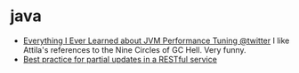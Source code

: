 java
====

<ul>
  <li>
<a href="http://www.infoq.com/presentations/JVM-Performance-Tuning-twitter">Everything I Ever Learned about JVM Performance Tuning @twitter</a> I like Attila's references to the Nine Circles of GC Hell. Very funny.
  </li>
  <li>
<a href="http://stackoverflow.com/questions/2443324/best-practice-for-partial-updates-in-a-restful-service">Best practice for partial updates in a RESTful service</a>
  </li>
</ul>
